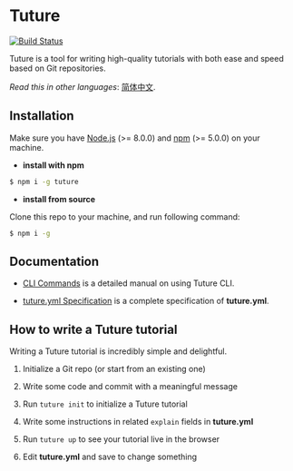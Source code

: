 # Tuture

[![Build Status](https://travis-ci.com/tutureproject/tuture.svg?branch=master)](https://travis-ci.com/tutureproject/tuture)

Tuture is a tool for writing high-quality tutorials with both ease and speed based on Git repositories.

*Read this in other languages*: [简体中文](README.zh-CN.md).

## Installation

Make sure you have [Node.js](https://nodejs.org/) (>= 8.0.0) and [npm](https://www.npmjs.com/) (>= 5.0.0) on your machine.

- **install with npm**

```bash
$ npm i -g tuture
```

- **install from source**

Clone this repo to your machine, and run following command:

```bash
$ npm i -g
```

## Documentation

- [CLI Commands](docs/CLI_COMMANDS.md) is a detailed manual on using Tuture CLI.

- [tuture.yml Specification](docs/TUTURE_YML_SPEC.md) is a complete specification of **tuture.yml**.

## How to write a Tuture tutorial

Writing a Tuture tutorial is incredibly simple and delightful.

1. Initialize a Git repo (or start from an existing one)

2. Write some code and commit with a meaningful message

3. Run `tuture init` to initialize a Tuture tutorial

4. Write some instructions in related `explain` fields in **tuture.yml**

5. Run `tuture up` to see your tutorial live in the browser

6. Edit **tuture.yml** and save to change something
